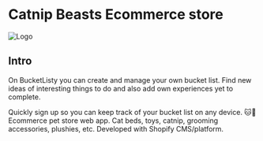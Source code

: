 # Catnip Beasts Ecommerce store

![Logo]

<!-- ## Table of Contents

- [Introduction]
- [Demo]
- [Development]
- [Built With]
- [Future Implementation]
- [Resources]
- [Contributing]
- [License] -->


## Intro

On BucketListy you can create and manage your own bucket list. Find new ideas of interesting things to do and also add own experiences yet to complete.

Quickly sign up so you can keep track of your bucket list on any device.
🐱🛒Ecommerce pet store web app. Cat beds, toys, catnip, grooming accessories, plushies, etc. Developed with Shopify CMS/platform.


<!-- Links -->
  <!-- Header hero image -->
  [Logo]:assets/catnipbeasts-mockup-devices.png